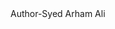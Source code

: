 

<!---
Arhamprogrammer/Arhamprogrammer is a ✨ special ✨ repository because its `README.md` (this file) appears on your GitHub profile.
You can click the Preview link to take a look at your changes.
---> Author-Syed Arham Ali
